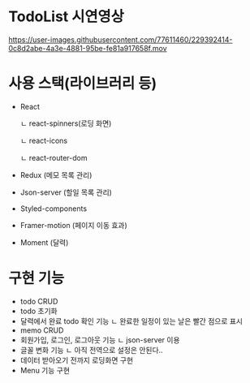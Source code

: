 # TodoList 시연영상
https://user-images.githubusercontent.com/77611460/229392414-0c8d2abe-4a3e-4881-95be-fe81a917658f.mov



# 사용 스택(라이브러리 등)
- React

    ㄴ react-spinners(로딩 화면)
    
    ㄴ react-icons
    
    ㄴ react-router-dom
- Redux (메모 목록 관리)
- Json-server (할일 목록 관리)
- Styled-components
- Framer-motion (페이지 이동 효과)
- Moment (달력)

# 구현 기능
- todo CRUD
- todo 초기화 
- 달력에서 완료 todo 확인 기능
    ㄴ 완료한 일정이 있는 날은 빨간 점으로 표시
- memo CRUD
- 회원가입, 로그인, 로그아웃 기능
    ㄴ json-server 이용
- 글꼴 변화 기능
    ㄴ 아직 전역으로 설정은 안된다..
- 데이터 받아오기 전까지 로딩화면 구현
- Menu 기능 구현
